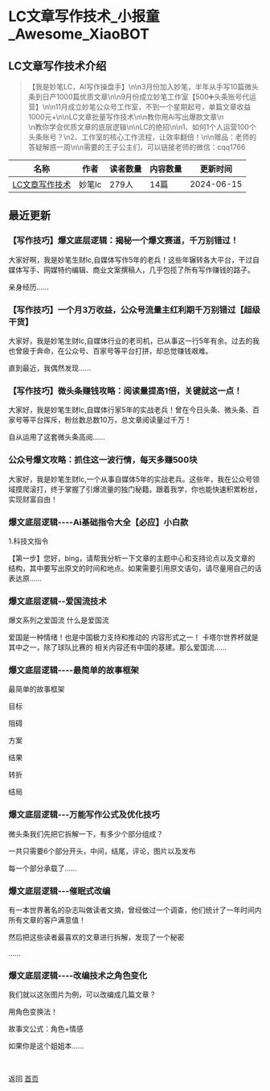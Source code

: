 # LC文章写作技术_小报童_Awesome_XiaoBOT

## LC文章写作技术介绍
> 【我是妙笔LC，AI写作操盘手】\n\n3月份加入妙笔，半年从手写10篇微头条到日产1000篇优质文章\n\n9月份成立妙笔工作室【500➕头条账号代运营】\n\n11月成立妙笔公众号工作室，不到一个星期起号，单篇文章收益1000元+\n\nLC文章批量写作技术\n\n教你用Ai写出爆款文章\n  
\n教你学会优质文章的底层逻辑\n\nLC的绝招\n\n1、如何1个人运营100个头条账号？\n2、工作室的核心工作流程，让效率翻倍！\n\n赠品：老师的答疑解惑一周\n\n需要的王子公主们，可以链接老师的微信：cqq1766  
  


|名称|作者|读者数量|内容数量|更新时间|
|---|---|---|---|---|
|[LC文章写作技术](https://xiaobot.net/p/20240109?refer=0b133df9-27dc-423b-8101-639049001c13)|妙笔lc|279人|14篇|2024-06-15|

## 最近更新
### 【写作技巧】爆文底层逻辑：揭秘一个爆文赛道，千万别错过！

大家好啊，我是妙笔生财lc,自媒体写作5年的老兵！这些年辗转各大平台，干过自媒体写手、网媒特约编辑、商业文案撰稿人，几乎包揽了所有写作赚钱的路子。



亲身经历......

### 【写作技巧】一个月3万收益，公众号流量主红利期千万别错过【超级干货】

大家好，我是妙笔生财lc,自媒体行业的老司机，已从事这一行5年有余。过去的我也曾疲于奔命，在公众号、百家号等平台打拼，却总觉赚钱艰难。



直到最近，我偶然发现......

### 【写作技巧】微头条赚钱攻略：阅读量提高1倍，关键就这一点！

大家好，我是妙笔生财lc,自媒体行家5年的实战老兵！曾在今日头条、微头条、百家号等平台挥斥，粉丝数总数10万，总文章阅读量过千万！



自从运用了这套微头条高阅......

### 公众号爆文攻略：抓住这一波行情，每天多赚500块

大家好，我是妙笔生财lc,一个从事自媒体5年的实战老兵。这些年，我在公众号领域摸爬滚打，终于掌握了引爆流量的独门秘籍。跟着我学，你也能快速积累粉丝，实现财富自由！

### 爆文底层逻辑----Ai基础指令大全【必应】小白款

1.科技文指令

【第一步】您好，bing，请帮我分析一下文章的主题中心和支持论点以及文章的结构，其中要写出原文的时间和地点。如果需要引用原文语句，请尽量用自己的话表达原......

### 爆文底层逻辑--爱国流技术

爆文系列之爱国流 什么是爱国流

爱国是一种情绪！也是中国极力支持和推动的 内容形式之一！ 卡塔尔世界杯就是其中之一，除了球队比赛的 相关内容还有中国的基建。那么爱国流......

### 爆文底层逻辑----最简单的故事框架



最简单的故事框架

⽬标

阻碍

⽅案

结果

转折

结局



### 爆文底层逻辑---万能写作公式及优化技巧

微头条我们先把它拆解⼀下，有多少个部分组成？



⼀共只需要6个部分开头，中间，结尾，评论，图⽚以及发布



每⼀个部分承载了......

### 爆文底层逻辑---催眠式改编

有一本世界著名的杂志叫做读者文摘，曾经做过一个调查，他们统计了一年时间内所有文章的客户满意值！

然后把这些读者最喜欢的文章进行拆解，发现了一个秘密

......

### 爆文底层逻辑----改编技术之角色变化

我们就以这张图片为例，可以改编成几篇文章？

用角色变换法！

故事文公式：角色+情感

如果你是这个姐姐本......


<a href="https://github.com/Reno9527/awesome-xiaobot" style="color: white; text-decoration: none;">awesome-xiaobot</a>

返回 [首页](../README.md)
